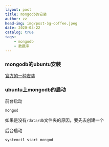 ```yaml
---
layout: post
title: mongodb的安装
author: zz
head-img: img/post-bg-coffee.jpeg
date: 2020-03-22
catalog: true
tags:
    - mongodb
    - 数据库
---
```


### mongodb的ubuntu安装

[官方的一种安装](https://docs.mongodb.com/manual/tutorial/install-mongodb-on-ubuntu/)

### ubuntu上mongodb的启动

前台启动

    mongod

如果是没有`/data/db`文件夹的原因，要先去创建一个

后台启动

    systemctl start mongod

